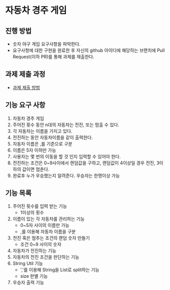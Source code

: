 # 자동차 경주 게임
## 진행 방법
* 숫자 야구 게임 요구사항을 파악한다.
* 요구사항에 대한 구현을 완료한 후 자신의 github 아이디에 해당하는 브랜치에 Pull Request(이하 PR)를 통해 과제를 제출한다.

## 과제 제출 과정
* [과제 제출 방법](https://github.com/next-step/nextstep-docs/tree/master/precourse)


##  기능 요구 사항
1.  자동차 경주 게임
2.  주어진 횟수 동안 n대의 자동차는 전진, 또는 멈출 수 있다.
3.  각 자동차는 이름을 가지고 있다.
4.  전진하는 동안 자동차이름을 같이 출력한다.
5.  자동차 이름은 ,를 기준으로 구분
6.  이름은 5자 이하만 가능
7.  사용자는 몇 번의 이동을 할 것 인지 입력할 수 있어야 한다.
8.  전진하는 조건은 0~9사이에서 랜덤값을 구하고, 랜덤값이 4이상일 경우 전진, 3이하의 값이면 멈춘다.
9.  완료후 누가 우승했는지 알려준다. 우승자는 한명이상 가능


##  기능 목록
1.  주어진 횟수를 입력 받는 기능
    *   1이상의 횟수
2.  이름이 있는 각 자동차를 관리하는 기능
    *   0~5자 사이의 이름만 가능
    *   ,를 이용해 자동차 이름을 구분
3.  전진 혹은 멈추는 조건의 랜덤 숫자 만들기
    *   조건 0~9 사이의 숫자
4.  자동차가 전진하는 기능
5.  자동차의 전진 조건을 판단하는 기능 
6.  String Util 기능
    *   ','를 이용해 String을 List로 split하는 기능
    *   size 판별 기능
7.  우승자 출력 기능
